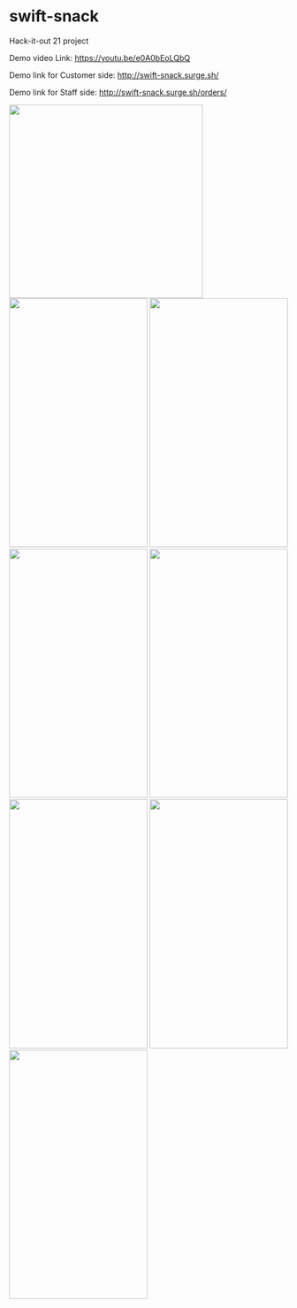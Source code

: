 # swift-snack
Hack-it-out 21 project

Demo video Link: https://youtu.be/e0A0bEoLQbQ

Demo link for Customer side: http://swift-snack.surge.sh/

Demo link for Staff side: http://swift-snack.surge.sh/orders/


<img src="https://user-images.githubusercontent.com/75360601/137613857-8dee05e2-6cf2-4a3c-b4ee-35c81ee9589d.png" width="350" height="350">

<div style={diplay: flex}>
  
<img src="https://user-images.githubusercontent.com/75360601/137613849-445d46c0-cec3-4447-9247-699b15e631ff.jpg" width="250" height="450">

<img src="https://user-images.githubusercontent.com/75360601/137613850-0bd238ec-cfb1-4165-9b14-757b32c5cda0.jpg" width="250" height="450">

<img src="https://user-images.githubusercontent.com/75360601/137613851-cc862de7-1009-48cd-ac72-85be9f52c604.jpg" width="250" height="450">

<img src="https://user-images.githubusercontent.com/75360601/137613852-6e6e2ea6-bd71-4d23-bc7e-d4a88496b46f.jpg" width="250" height="450">

<img src="https://user-images.githubusercontent.com/75360601/137613853-e2be1595-8dfa-4df6-89e2-a49ef983a848.jpg" width="250" height="450">

<img src="https://user-images.githubusercontent.com/75360601/137613855-597d2060-1f02-4c6c-9ec3-96ba885bee46.jpg" width="250" height="450">

<img src="https://user-images.githubusercontent.com/75360601/137613856-726f970c-390f-4f6f-9d92-46682795076a.jpg" width="250" height="450">

</div>

